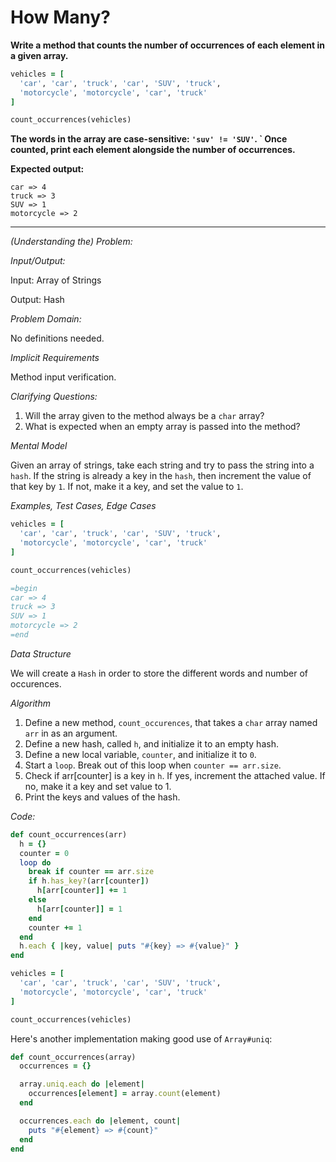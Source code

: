 # How Many?

**Write a method that counts the number of occurrences of each element in a given array.**

```ruby
vehicles = [
  'car', 'car', 'truck', 'car', 'SUV', 'truck',
  'motorcycle', 'motorcycle', 'car', 'truck'
]

count_occurrences(vehicles)
```

**The words in the array are case-sensitive: `'suv' != 'SUV'`. ` Once counted, print each element alongside the number of occurrences.**

**Expected output:**

```terminal
car => 4
truck => 3
SUV => 1
motorcycle => 2
```

---

*(Understanding the) Problem:*

*Input/Output:*

Input: Array of Strings

Output: Hash

*Problem Domain:*

No definitions needed.

*Implicit Requirements*

Method input verification.

*Clarifying Questions:*

1. Will the array given to the method always be a `char` array?
2. What is expected when an empty array is passed into the method?

*Mental Model*

Given an array of strings, take each string and try to pass the string into a `hash`. If the string is already a key in the `hash`, then increment the value of that key by `1`. If not, make it a key, and set the value to `1`. 

*Examples, Test Cases, Edge Cases*

```ruby
vehicles = [
  'car', 'car', 'truck', 'car', 'SUV', 'truck',
  'motorcycle', 'motorcycle', 'car', 'truck'
]

count_occurrences(vehicles)

=begin
car => 4
truck => 3
SUV => 1
motorcycle => 2
=end
```

*Data Structure*

We will create a `Hash` in order to store the different words and number of occurences.

*Algorithm*

1. Define a new method, `count_occurences`, that takes a `char` array named `arr` in as an argument.
2. Define a new hash, called `h`, and initialize it to an empty hash. 
3. Define a new local variable, `counter`, and initialize it to `0`.
4. Start a `loop`. Break out of this loop when `counter == arr.size`.
5. Check if arr[counter] is a key in `h`. If yes, increment the attached value. If no, make it a key and set value to 1.
6. Print the keys and values of the hash.

*Code:*

```ruby
def count_occurrences(arr)
  h = {}
  counter = 0
  loop do
    break if counter == arr.size
    if h.has_key?(arr[counter])
      h[arr[counter]] += 1
    else
      h[arr[counter]] = 1
    end
    counter += 1
  end
  h.each { |key, value| puts "#{key} => #{value}" }
end

vehicles = [
  'car', 'car', 'truck', 'car', 'SUV', 'truck',
  'motorcycle', 'motorcycle', 'car', 'truck'
]

count_occurrences(vehicles)
```

Here's another implementation making good use of `Array#uniq`: 

```ruby
def count_occurrences(array)
  occurrences = {}

  array.uniq.each do |element|
    occurrences[element] = array.count(element)
  end

  occurrences.each do |element, count|
    puts "#{element} => #{count}"
  end
end
```

